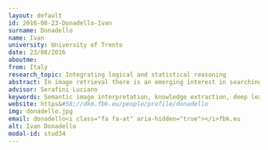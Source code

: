 ```yaml
---
layout: default 
id: 2016-08-23-Donadello-Ivan
surname: Donadello
name: Ivan
university: University of Trento
date: 23/08/2016
aboutme: 
from: Italy
research_topic: Integrating logical and statistical reasoning
abstract: In image retrieval there is an emerging interest in searching images on the basis of semantic descriptions of their content&#58; for example searching for all the images that portray `a man riding a horse on a lawn`. Addressing this need requires (i) a language for describing image content and (ii) an automatic method to generate a description of such content. Our research proposes the use of ontologies in combination with machine learning to solve these problems. First, we explore the usage of ontological languages for expressing image content, which is represented as a partial model of an ontology. Second, we study the usage of ontology axioms, which impose constraints on image content, to improve the current image processing algorithms. Indeed, such algorithms are almost exclusively based on numerical methods, and integrating logical constraints in statistical algorithms is still an open problem. We therefore propose a novel method for combining logical reasoning with the processing of low-level image features, with the objective of improving the performance of current image interpretation systems.
advisor: Serafini Luciano
keywords: Semantic image interpretation, knowledge extraction, deep learning, semantic clustering
website: https&#58;//dkm.fbk.eu/people/profile/donadello
img: donadello.jpg
email: donadello<i class="fa fa-at" aria-hidden="true"></i>fbk.eu
alt: Ivan Donadello
modal-id: stud34
---
```

